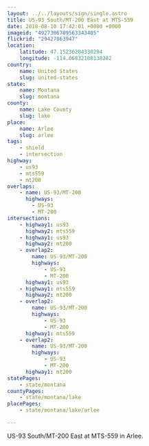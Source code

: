 ```yaml
---
layout: ../../layouts/sign/single.astro
title: US-93 South/MT-200 East at MTS-559
date: 2018-08-10 17:42:01 +0000 +0000
imageid: "4927306789563343405"
flickrid: "29427863947"
location:
    latitude: 47.15236284330294
    longitude: -114.06832108138282
country:
    name: United States
    slug: united-states
state:
    name: Montana
    slug: montana
county:
    name: Lake County
    slug: lake
place:
    name: Arlee
    slug: arlee
tags:
    - shield
    - intersection
highway:
    - us93
    - mts559
    - mt200
overlaps:
    - name: US-93/MT-200
      highways:
        - US-93
        - MT-200
intersections:
    - highway1: us93
      highway2: mts559
    - highway1: us93
      highway2: mt200
    - overlap2:
        name: US-93/MT-200
        highways:
            - US-93
            - MT-200
      highway1: us93
    - highway1: mts559
      highway2: mt200
    - overlap2:
        name: US-93/MT-200
        highways:
            - US-93
            - MT-200
      highway1: mts559
    - overlap2:
        name: US-93/MT-200
        highways:
            - US-93
            - MT-200
      highway1: mt200
statePages:
    - state/montana
countyPages:
    - state/montana/lake
placePages:
    - state/montana/lake/arlee

---
```

US-93 South/MT-200 East at MTS-559 in Arlee.